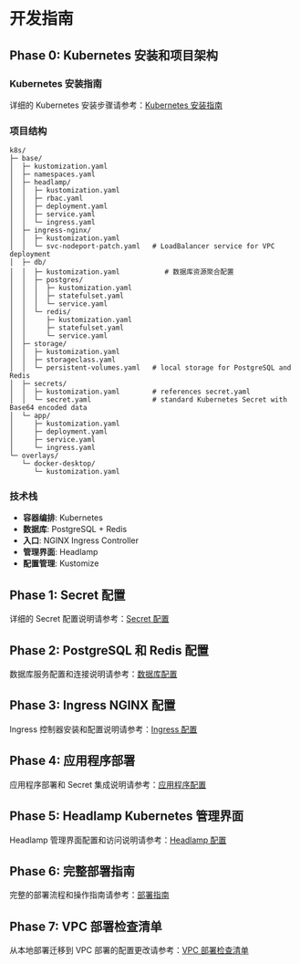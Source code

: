 # 开发指南

## Phase 0: Kubernetes 安装和项目架构

### Kubernetes 安装指南

详细的 Kubernetes 安装步骤请参考：[Kubernetes 安装指南](docs/00.md)

### 项目结构
```
k8s/
├─ base/
│  ├─ kustomization.yaml
│  ├─ namespaces.yaml
│  ├─ headlamp/
│  │  ├─ kustomization.yaml
│  │  ├─ rbac.yaml
│  │  ├─ deployment.yaml
│  │  ├─ service.yaml
│  │  └─ ingress.yaml
│  ├─ ingress-nginx/
│  │  ├─ kustomization.yaml
│  │  └─ svc-nodeport-patch.yaml   # LoadBalancer service for VPC deployment
│  ├─ db/
│  │  ├─ kustomization.yaml           # 数据库资源聚合配置
│  │  ├─ postgres/
│  │  │  ├─ kustomization.yaml
│  │  │  ├─ statefulset.yaml
│  │  │  └─ service.yaml
│  │  └─ redis/
│  │     ├─ kustomization.yaml
│  │     ├─ statefulset.yaml
│  │     └─ service.yaml
│  ├─ storage/
│  │  ├─ kustomization.yaml
│  │  ├─ storageclass.yaml
│  │  └─ persistent-volumes.yaml   # local storage for PostgreSQL and Redis
│  ├─ secrets/
│  │  ├─ kustomization.yaml        # references secret.yaml
│  │  └─ secret.yaml               # standard Kubernetes Secret with Base64 encoded data
│  └─ app/
│     ├─ kustomization.yaml
│     ├─ deployment.yaml
│     ├─ service.yaml
│     └─ ingress.yaml
└─ overlays/
   └─ docker-desktop/
      └─ kustomization.yaml
```

### 技术栈
- **容器编排**: Kubernetes
- **数据库**: PostgreSQL + Redis
- **入口**: NGINX Ingress Controller
- **管理界面**: Headlamp
- **配置管理**: Kustomize

## Phase 1: Secret 配置

详细的 Secret 配置说明请参考：[Secret 配置](docs/01.md)

## Phase 2: PostgreSQL 和 Redis 配置

数据库服务配置和连接说明请参考：[数据库配置](docs/02.md)

## Phase 3: Ingress NGINX 配置

Ingress 控制器安装和配置说明请参考：[Ingress 配置](docs/03.md)

## Phase 4: 应用程序部署

应用程序部署和 Secret 集成说明请参考：[应用程序配置](docs/04.md)

## Phase 5: Headlamp Kubernetes 管理界面

Headlamp 管理界面配置和访问说明请参考：[Headlamp 配置](docs/05.md)

## Phase 6: 完整部署指南

完整的部署流程和操作指南请参考：[部署指南](docs/06.md)

## Phase 7: VPC 部署检查清单

从本地部署迁移到 VPC 部署的配置更改请参考：[VPC 部署检查清单](docs/07.md)
